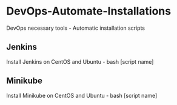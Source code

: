 # DevOps-Automate-Installations
DevOps necessary tools - Automatic installation scripts

## Jenkins
Install Jenkins on CentOS and Ubuntu - bash [script name]

## Minikube 
Install Minikube on CentOS and Ubuntu - bash [script name]
